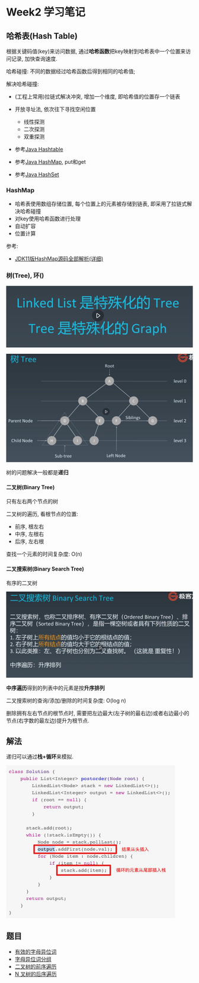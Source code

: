 # Week2 学习笔记

## 哈希表(Hash Table)

根据关键码值(key)来访问数据, 
通过**哈希函数**把key映射到哈希表中一个位置来访问记录, 
加快查询速度.

哈希碰撞: 不同的数据经过哈希函数后得到相同的哈希值;

解决哈希碰撞:
- (工程上常用)拉链式解决冲突, 增加一个维度, 即哈希值的位置存一个链表
- 开放寻址法, 依次往下寻找空闲位置
    + 线性探测
    + 二次探测
    + 双重探测

- 参考[Java Hashtable](https://docs.oracle.com/en/java/javase/11/docs/api/java.base/java/util/Hashtable.html)
- 参考[Java HashMap](https://docs.oracle.com/en/java/javase/11/docs/api/java.base/java/util/HashMap.html), put和get
- 参考[Java HashSet]()

### HashMap

- 哈希表使用数组存储位置, 每个位置上的元素被存储到链表, 
即采用了拉链式解决哈希碰撞
- 对key使用哈希函数进行处理
- 自动扩容
- 位置计算

参考:
- [JDK11版HashMap源码全部解析(详细)](https://blog.csdn.net/qq_21845263/article/details/89604721)

### 树(Tree), 环()

![](树和图.png)

![](树的定义.png)

树的问题解决一般都是**递归**

#### 二叉树(Binary Tree)

只有左右两个节点的树

二叉树的遍历, 看根节点的位置:
- 前序, 根左右
- 中序, 左根右
- 后序, 左右根

查找一个元素的时间复杂度: O(n)

#### 二叉搜索树(Binary Search Tree)

有序的二叉树

![](二叉搜索树定义.png)

**中序遍历**得到的列表中的元素是按**升序排列**

二叉搜索树的查询/添加/删除的时间复杂度: O(log n)

删除拥有左右节点的根节点时, 需要把左边最大(左子树的最右边)或者右边最小的节点(右字数的最左边)提升为根节点.

## 解法

递归可以通过**栈+循环**来模拟.

![](栈循环后序遍历.jpg)

## 题目

- [有效的字母异位词](https://leetcode-cn.com/problems/valid-anagram/description/)
- [字母异位词分组](https://leetcode-cn.com/problems/group-anagrams/)
- [二叉树的前序遍历](https://leetcode-cn.com/problems/binary-tree-preorder-traversal/)
- [N 叉树的后序遍历](https://leetcode-cn.com/problems/n-ary-tree-postorder-traversal/)